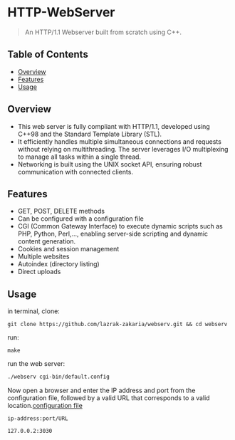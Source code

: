 # HTTP-WebServer
> An HTTP/1.1 Webserver built from scratch using C++.

## Table of Contents
* [Overview](#overview)
* [Features](#features)
* [Usage](#usage)


## Overview
- This web server is fully compliant with HTTP/1.1, developed using C++98 and the Standard Template Library (STL).
- It efficiently handles multiple simultaneous connections and requests without relying on multithreading. The server leverages I/O multiplexing to manage all tasks within a single thread.
- Networking is built using the UNIX socket API, ensuring robust communication with connected clients.

## Features
- GET, POST, DELETE methods
- Can be configured with a configuration file
- CGI (Common Gateway Interface) to execute dynamic scripts such as PHP, Python, Perl,..., enabling server-side scripting and     dynamic content generation.
- Cookies and session management
- Multiple websites
- Autoindex (directory listing)
- Direct uploads


## Usage
in terminal, clone:
```
git clone https://github.com/lazrak-zakaria/webserv.git && cd webserv
```
run:
```
make
```
run the web server:
```bash
./webserv cgi-bin/default.config
```
Now open a browser and enter the IP address and port from the configuration file, followed by a valid URL that corresponds to a valid location.[configuration file](cgi-bin/default.config)

 
 ```
 ip-address:port/URL

 127.0.0.2:3030
 ```

